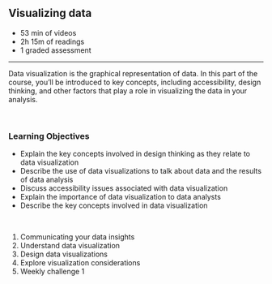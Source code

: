 ## Visualizing data

- 53 min of videos
- 2h 15m of readings
- 1 graded assessment

<hr>

Data visualization is the graphical representation of data. In this part of the course, you’ll be introduced to key concepts, including accessibility, design thinking, and other factors that play a role in visualizing the data in your analysis.

<br>

### Learning Objectives

- Explain the key concepts involved in design thinking as they relate to data visualization
- Describe the use of data visualizations to talk about data and the results of data analysis
- Discuss accessibility issues associated with data visualization
- Explain the importance of data visualization to data analysts
- Describe the key concepts involved in data visualization

<br>

1. Communicating your data insights
2. Understand data visualization
3. Design data visualizations
4. Explore visualization considerations
5. Weekly challenge 1
